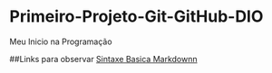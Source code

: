 # Primeiro-Projeto-Git-GitHub-DIO
Meu Inicio na Programação

##Links para observar
[Sintaxe Basica Markdownn](https://www.markdownguide.org/basic-syntax/)
